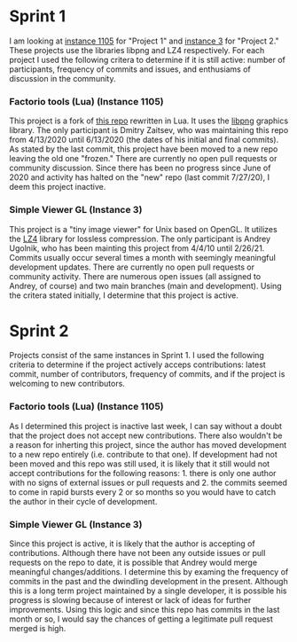 # Sprint 1
I am looking at [instance 1105](https://bitbucket.org/hhrhhr/factorio-tools-lua/src/master/) for "Project 1" and [instance 3](https://bitbucket.org/andreyu/simple-viewer-gl/src/master/) for "Project 2." These projects use the libraries libpng and LZ4 respectively. For each project I used the following critera to determine if it is still active: number of participants, frequency of commits and issues, and enthusiams of discussion in the community.

### Factorio tools (Lua) (Instance 1105)
This project is a fork of [this repo](https://github.com/KirkMcDonald/factorio-tools) rewritten in Lua. It uses the [libpng](https://github.com/glennrp/libpng) graphics library. The only participant is Dmitry Zaitsev, who was maintaining this repo from 4/13/2020 until 6/13/2020 (the dates of his initial and final commits). As stated by the last commit, this project have been moved to a new repo leaving the old one "frozen." There are currently no open pull requests or community discussion. Since there has been no progress since June of 2020 and activity has halted on the "new" repo (last commit 7/27/20), I deem this project inactive.

### Simple Viewer GL (Instance 3)
This project is a "tiny image viewer" for Unix based on OpenGL. It utilizes the [LZ4](https://github.com/lz4/lz4) library for lossless compression. The only participant is Andrey Ugolnik, who has been mainting this project from 4/4/10 until 2/26/21. Commits usually occur several times a month with seemingly meaningful development updates. There are currently no open pull requests or community activity. There are numerous open issues (all assigned to Andrey, of course) and two main branches (main and development). Using the critera stated initially, I determine that this project is active.

# Sprint 2
Projects consist of the same instances in Sprint 1. I used the following criteria to determine if the project actively acceps contributions: latest commit, number of contributors, frequency of commits, and if the project is welcoming to new contributors.

### Factorio tools (Lua) (Instance 1105)
As I determined this project is inactive last week, I can say without a doubt that the project does not accept new contributions. There also wouldn't be a reason for inherting this project, since the author has moved development to a new repo entirely (i.e. contribute to that one). If development had not been moved and this repo was still used, it is likely that it still would not accept contributions for the following reasons: 1. there is only one author with no signs of external issues or pull requests and 2. the commits seemed to come in rapid bursts every 2 or so months so you would have to catch the author in their cycle of development.

### Simple Viewer GL (Instance 3)
Since this project is active, it is likely that the author is accepting of contributions. Although there have not been any outside issues or pull requests on the repo to date, it is possible that Andrey would merge meaningful changes/additions. I determine this by examing the frequency of commits in the past and the dwindling development in the present. Although this is a long term project maintained by a single developer, it is possible his progress is slowing because of interest or lack of ideas for further improvements. Using this logic and since this repo has commits in the last month or so, I would say the chances of getting a legitimate pull request merged is high.
